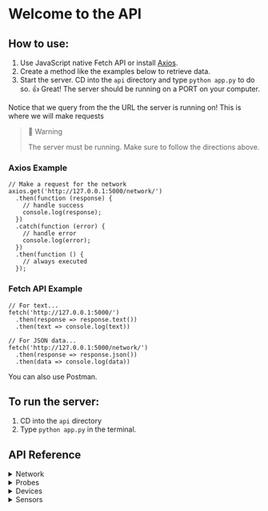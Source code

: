 # Welcome to the API

## How to use:
1. Use JavaScript native Fetch API or install [Axios](https://axios-http.com/docs/example).
2. Create a method like the examples below to retrieve data.
3. Start the server. CD into the `api` directory and type `python app.py` to do so. 👍 Great! The server should be running on a PORT on your computer.

Notice that we query from the the URL the server is running on! This is where we will make requests

> 🚧 Warning
>
> The server must be running. Make sure to follow the directions above.  

### Axios Example
```
// Make a request for the network
axios.get('http://127.0.0.1:5000/network/')
  .then(function (response) {
    // handle success
    console.log(response);
  })
  .catch(function (error) {
    // handle error
    console.log(error);
  })
  .then(function () {
    // always executed
  });
```

### Fetch API Example
```
// For text...
fetch('http://127.0.0.1:5000/')
  .then(response => response.text())
  .then(text => console.log(text))

// For JSON data...
fetch('http://127.0.0.1:5000/network/')
  .then(response => response.json())
  .then(data => console.log(data))
```

You can also use Postman.


## To run the server:

1. CD into the `api` directory
2. Type `python app.py` in the terminal.


## API Reference
<details>
  <summary>Network</summary>
  
  ## Heading
  1. A numbered
  2. list
     * With some
     * Sub bullets
</details>

<details>
  <summary>Probes</summary>
  
  ## Heading
  1. A numbered
  2. list
     * With some
     * Sub bullets
</details>

<details>
  <summary>Devices</summary>
  
  ## Heading
  1. A numbered
  2. list
     * With some
     * Sub bullets
</details>

<details>
  <summary>Sensors</summary>
  
  ## Heading
  1. A numbered
  2. list
     * With some
     * Sub bullets
</details>